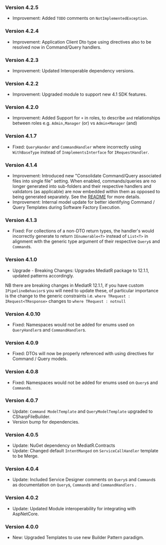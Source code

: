﻿### Version 4.2.5

- Improvement: Added `TODO` comments on `NotImplementedException`.

### Version 4.2.4

- Improvement: Application Client Dto type using directives also to be resolved now in Command/Query handlers.

### Version 4.2.3

- Improvement: Updated Interoperable dependency versions.

### Version 4.2.2

- Improvement: Upgraded module to support new 4.1 SDK features.

### Version 4.2.0

- Improvement: Added Support for `+` in roles, to describe `and` relationships between roles e.g. `Admin,Manager` (or) vs `Admin+Manager` (and)

### Version 4.1.7

- Fixed: `QueryHander` and `CommandHandler` where incorrectly using `WithBaseType` instead of `InmplementsInterface` for `IRequestHandler`.

### Version 4.1.4

- Improvement: Introduced new "Consolidate Command/Query associated files into single file" setting. When enabled, commands/queries are no longer generated into sub-folders and their respective handlers and validators (as applicable) are now embedded within them as opposed to being generated separately. See the [README](https://github.com/IntentArchitect/Intent.Modules.NET/blob/development/Modules/Intent.Modules.Application.MediatR/README.md#cqrs-settings) for more details.
- Improvement: Internal model update for better identifying Command / Query Templates during Software Factory Execution.

### Version 4.1.3

- Fixed: For collections of a non-DTO return types, the handler's would incorrectly generate to return `IEnumerable<T>` instead of `List<T>` in alignment with the generic type argument of their respective `Query`s and `Command`s.

### Version 4.1.0

- Upgrade - Breaking Changes: Upgrades MediatR package to 12.1.1, updated patterns accordingly. 

NB there are breaking changes in MediatR 12.1.1, if you have custom `IPipelineBehavior`s you will need to update these, of particular importance is the change to the generic constraints 
i.e. `where TRequest : IRequest<TResponse>` changes to `where TRequest : notnull` 

### Version 4.0.10

- Fixed: Namespaces would not be added for enums used on `QueryHandler`s and `CommandHandler`s.

### Version 4.0.9

- Fixed: DTOs will now be properly referenced with using directives for Command / Query models.

### Version 4.0.8

- Fixed: Namespaces would not be added for enums used on `Query`s and `Command`s.

### Version 4.0.7

- Update: `Command ModelTemplate` and `QueryModelTemplate` upgraded to CSharpFileBuilder.
- Version bump for dependencies.

### Version 4.0.5

- Update: NuGet dependency on MediatR.Contracts
- Update: Changed default `IntentManged` on `ServiceCallHandler` template to be Merge.

### Version 4.0.4

- Update: Included Service Designer comments on `Query`s and `Command`s as documentation on `Query`s, `Command`s and `CommandHandlers` .

### Version 4.0.2

- Update: Updated Module interoperability for integrating with AspNetCore.

### Version 4.0.0

- New: Upgraded Templates to use new Builder Pattern paradigm.